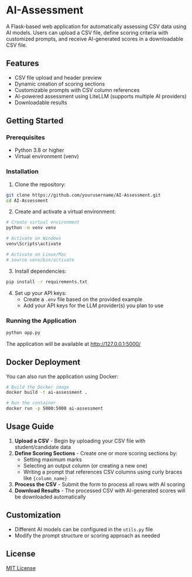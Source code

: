 # AI-Assessment

A Flask-based web application for automatically assessing CSV data using AI models. Users can upload a CSV file, define scoring criteria with customized prompts, and receive AI-generated scores in a downloadable CSV file.

## Features

- CSV file upload and header preview
- Dynamic creation of scoring sections
- Customizable prompts with CSV column references
- AI-powered assessment using LiteLLM (supports multiple AI providers)
- Downloadable results

## Getting Started

### Prerequisites

- Python 3.8 or higher
- Virtual environment (venv)

### Installation

1. Clone the repository:

```bash
git clone https://github.com/yourusername/AI-Assessment.git
cd AI-Assessment
```

2. Create and activate a virtual environment:

```bash
# Create virtual environment
python -m venv venv

# Activate on Windows
venv\Scripts\activate

# Activate on Linux/Mac
# source venv/bin/activate
```

3. Install dependencies:

```bash
pip install -r requirements.txt
```

4. Set up your API keys:
   - Create a `.env` file based on the provided example
   - Add your API keys for the LLM provider(s) you plan to use

### Running the Application

```bash
python app.py
```

The application will be available at http://127.0.0.1:5000/

## Docker Deployment

You can also run the application using Docker:

```bash
# Build the Docker image
docker build -t ai-assessment .

# Run the container
docker run -p 5000:5000 ai-assessment
```

## Usage Guide

1. **Upload a CSV** - Begin by uploading your CSV file with student/candidate data
2. **Define Scoring Sections** - Create one or more scoring sections by:
   - Setting maximum marks
   - Selecting an output column (or creating a new one)
   - Writing a prompt that references CSV columns using curly braces like `{column_name}`
3. **Process the CSV** - Submit the form to process all rows with AI scoring
4. **Download Results** - The processed CSV with AI-generated scores will be downloaded automatically

## Customization

- Different AI models can be configured in the `utils.py` file
- Modify the prompt structure or scoring approach as needed

## License

[MIT License](LICENSE)
